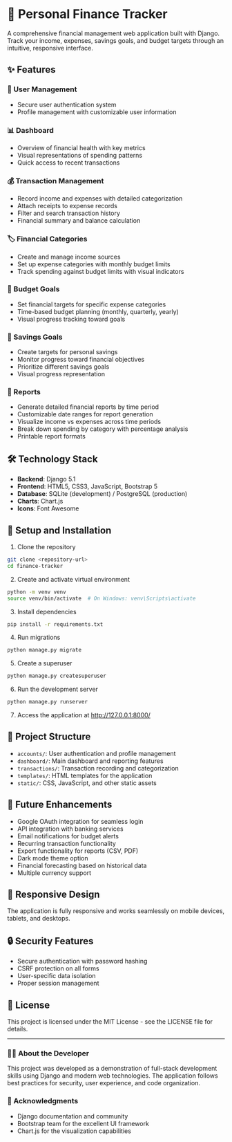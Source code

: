 # 💸 Personal Finance Tracker

A comprehensive financial management web application built with Django. Track your income, expenses, savings goals, and budget targets through an intuitive, responsive interface.

## ✨ Features

### 👤 User Management
- Secure user authentication system
- Profile management with customizable user information

### 📊 Dashboard
- Overview of financial health with key metrics
- Visual representations of spending patterns
- Quick access to recent transactions

### 💰 Transaction Management
- Record income and expenses with detailed categorization
- Attach receipts to expense records
- Filter and search transaction history
- Financial summary and balance calculation

### 🏷️ Financial Categories
- Create and manage income sources
- Set up expense categories with monthly budget limits
- Track spending against budget limits with visual indicators

### 🎯 Budget Goals
- Set financial targets for specific expense categories
- Time-based budget planning (monthly, quarterly, yearly)
- Visual progress tracking toward goals

### 🐖 Savings Goals
- Create targets for personal savings
- Monitor progress toward financial objectives
- Prioritize different savings goals
- Visual progress representation

### 📝 Reports
- Generate detailed financial reports by time period
- Customizable date ranges for report generation
- Visualize income vs expenses across time periods
- Break down spending by category with percentage analysis
- Printable report formats

## 🛠️ Technology Stack

- **Backend**: Django 5.1
- **Frontend**: HTML5, CSS3, JavaScript, Bootstrap 5
- **Database**: SQLite (development) / PostgreSQL (production)
- **Charts**: Chart.js
- **Icons**: Font Awesome

## 🚀 Setup and Installation

1. Clone the repository
```bash
git clone <repository-url>
cd finance-tracker
```

2. Create and activate virtual environment
```bash
python -m venv venv
source venv/bin/activate  # On Windows: venv\Scripts\activate
```

3. Install dependencies
```bash
pip install -r requirements.txt
```

4. Run migrations
```bash
python manage.py migrate
```

5. Create a superuser
```bash
python manage.py createsuperuser
```

6. Run the development server
```bash
python manage.py runserver
```

7. Access the application at http://127.0.0.1:8000/

## 📁 Project Structure

- `accounts/`: User authentication and profile management
- `dashboard/`: Main dashboard and reporting features
- `transactions/`: Transaction recording and categorization
- `templates/`: HTML templates for the application
- `static/`: CSS, JavaScript, and other static assets

## 🔮 Future Enhancements

- Google OAuth integration for seamless login
- API integration with banking services
- Email notifications for budget alerts
- Recurring transaction functionality
- Export functionality for reports (CSV, PDF)
- Dark mode theme option
- Financial forecasting based on historical data
- Multiple currency support

## 📱 Responsive Design

The application is fully responsive and works seamlessly on mobile devices, tablets, and desktops.

## 🔒 Security Features

- Secure authentication with password hashing
- CSRF protection on all forms
- User-specific data isolation
- Proper session management

## 📜 License

This project is licensed under the MIT License - see the LICENSE file for details.

---

### 👨‍💻 About the Developer

This project was developed as a demonstration of full-stack development skills using Django and modern web technologies. The application follows best practices for security, user experience, and code organization.

### 🙏 Acknowledgments

- Django documentation and community
- Bootstrap team for the excellent UI framework
- Chart.js for the visualization capabilities 
